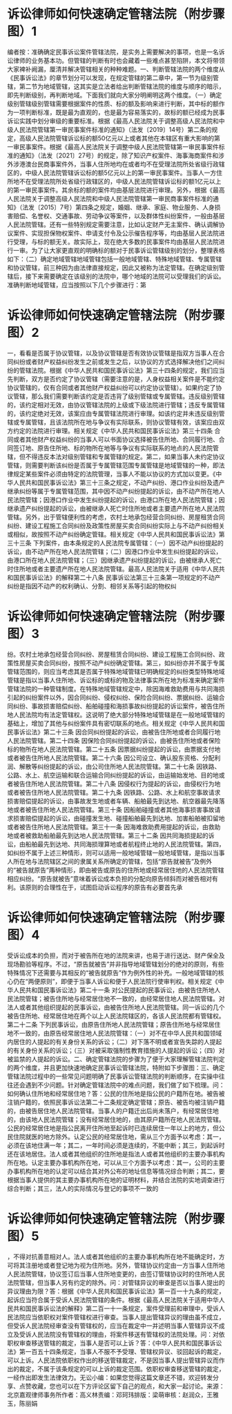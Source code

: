 # 诉讼律师如何快速确定管辖法院（附步骤图）1

编者按：准确确定民事诉讼案件管辖法院，是实务上需要解决的事项，也是一名诉讼律师的业务基本功。但管辖的判断有时也会藏着一些难点甚至陷阱，本文将带领大家裨补阙漏，厘清并解决管辖相关的种种难题。一、判断管辖法院的两个维度从《民事诉讼法》的章节划分可以发现，在规定管辖的第二章中，第一节为级别管辖，第二节为地域管辖，这其实是立法者给出判断管辖法院的维度与顺序的暗示，即先判断级别，再判断地域。下面我们就向大家分明阐明这两个维度。（一）确定级别管辖级别管辖需要根据案件的性质、标的额及影响来进行判断，其中标的额作为一项判断标准，既是最为直观的，也是最为容易落实的，故标的额已经成为民事诉讼实践中划分审级的重要标准。根据《最高人民法院关于调整高级人民法院和中级人民法院管辖第一审民事案件标准的通知》（法发〔2019〕14号）第二条的规定，高级人民法院管辖诉讼标的额50亿元以上或者其他在本辖区有重大影响的第一审民事案件。根据《最高人民法院关于调整中级人民法院管辖第一审民事案件标准的通知》（法发〔2021〕27号）的规定，除了知识产权案件、海事海商案件和涉外涉港澳台民商事案件外，当事人住所地均在或者均不在受理法院所处省级行政辖区的，中级人民法院管辖诉讼标的额5亿元以上的第一审民事案件。当事人一方住所地不在受理法院所处省级行政辖区的，中级人民法院管辖诉讼标的额1亿元以上的第一审民事案件。其余标的额的案件均由基层法院进行审理。另外，根据《最高人民法院关于调整高级人民法院和中级人民法院管辖第一审民商事案件标准的通知》（法发〔2015〕7号）第四条之规定，婚姻、继承、家庭、物业服务、人身损害赔偿、名誉权、交通事故、劳动争议等案件，以及群体性纠纷案件，一般由基层人民法院管辖。还有一些特别规定需要注意，比如认定财产无主案件、确认调解协议案件、实现担保物权案件、申请支付令及公示催告程序等，均由基层人民法院进行受理，与标的额无关。故实际上，现在绝大多数的民事案件均由基层人民法院进行一审。为了让大家更直观的明确标的额对于民事诉讼管辖级别的划分，整理表格如下：（二）确定地域管辖地域管辖包括一般地域管辖、特殊地域管辖、专属管辖和协议管辖，前三种因为由法律直接规定，因此又被称为法定管辖。在确定级别管辖后，接下来需要确定在该级别的法院中，哪个地域的法院可以受理我们的诉讼。准确判断地域管辖，应当按照以下几个步骤进行：第

# 诉讼律师如何快速确定管辖法院（附步骤图）2

一，看看是否属于协议管辖，以及协议管辖是否有效协议管辖是指双方当事人在合同纠纷或者财产权益纠纷发生之前或发生之后，以协议的方式选择解决他们之间纠纷的管辖法院。根据《中华人民共和国民事诉讼法》第三十四条的规定，我们应当先判断，双方是否约定了协议管辖（需要注意的是，人身权益相关案件是不能约定协议管辖的，仅有合同或者其他财产权益纠纷可以约定协议管辖）。如果约定了协议管辖，那么我们需要判断该约定是否违背了级别管辖或专属管辖。违反级别管辖的，该约定相对无效，由协议管辖法院的上级或下级法院进行管辖；违反专属管辖的，该约定绝对无效，该案应由专属管辖法院进行审理。如该约定并未违反级别管辖或专属管辖，且该法院所在地与争议有实际联系，则协议管辖有效，该案应由双方约定的法院进行审理。相关规定《中华人民共和国民事诉讼法》第三十四条 合同或者其他财产权益纠纷的当事人可以书面协议选择被告住所地、合同履行地、合同签订地、原告住所地、标的物所在地等与争议有实际联系的地点的人民法院管辖，但不得违反本法对级别管辖和专属管辖的规定。第二，如果当事人未约定协议管辖，则需要判断该纠纷是否属于专属管辖范围专属管辖是地域管辖的一种，即法律规定某些案件必须由特定的法院管理，当事人不能以协议的方式加以变更。《中华人民共和国民事诉讼法》第三十三条之规定，不动产纠纷、港口作业纠纷及遗产继承纠纷等属于专属管辖范围，其中因不动产纠纷提起的诉讼，由不动产所在地人民法院管辖；因港口作业中发生纠纷提起的诉讼，由港口所在地人民法院管辖；因继承遗产纠纷提起的诉讼，由被继承人死亡时住所地或者主要遗产所在地人民法院管辖。另外，出于管辖便利性的考虑，农村土地承包经营合同纠纷、房屋租赁合同纠纷、建设工程施工合同纠纷及政策性房屋买卖合同纠纷实际上与不动产纠纷相关或相似，故按照不动产纠纷确定管辖。相关规定《中华人民共和国民事诉讼法》第三十三条 下列案件，由本条规定的人民法院专属管辖：（一）因不动产纠纷提起的诉讼，由不动产所在地人民法院管辖；（二）因港口作业中发生纠纷提起的诉讼，由港口所在地人民法院管辖；（三）因继承遗产纠纷提起的诉讼，由被继承人死亡时住所地或者主要遗产所在地人民法院管辖。最高人民法院关于适用《中华人民共和国民事诉讼法》的解释第二十八条 民事诉讼法第三十三条第一项规定的不动产纠纷是指因不动产的权利确认、分割、相邻关系等引起的物权纠

# 诉讼律师如何快速确定管辖法院（附步骤图）3

纷。农村土地承包经营合同纠纷、房屋租赁合同纠纷、建设工程施工合同纠纷、政策性房屋买卖合同纠纷，按照不动产纠纷确定管辖。第三，如纠纷亦并不属于专属管辖范围的，则应当考虑其是否属于特殊地域管辖已明确规定的纠纷类型特殊地域管辖是指以当事人住所地、诉讼标的或标的物及法律事实所在地为标准来确定案件管辖法院的一种管辖制度。在特殊地域管辖规定中，除因海难救助费用与共同海损引起的纠纷案件以外，因合同纠纷、侵权纠纷、保险合同纠纷、票据纠纷、运输合同纠纷、事故损害赔偿纠纷、船舶碰撞和海损事故纠纷提起的诉讼案件，被告住所地人民法院均有法定管辖权。这说明了绝大部分特殊地域管辖是在一般地域管辖的基础上，增加了其他与纠纷案件具有密切联系的地点。相关规定《中华人民共和国民事诉讼法》第二十三条 因合同纠纷提起的诉讼，由被告住所地或者合同履行地人民法院管辖。第二十四条 因保险合同纠纷提起的诉讼，由被告住所地或者保险标的物所在地人民法院管辖。第二十五条 因票据纠纷提起的诉讼，由票据支付地或者被告住所地人民法院管辖。第二十六条 因公司设立、确认股东资格、分配利润、解散等纠纷提起的诉讼，由公司住所地人民法院管辖。第二十七条 因铁路、公路、水上、航空运输和联合运输合同纠纷提起的诉讼，由运输始发地、目的地或者被告住所地人民法院管辖。第二十八条 因侵权行为提起的诉讼，由侵权行为地或者被告住所地人民法院管辖。第二十九条 因铁路、公路、水上和航空事故请求损害赔偿提起的诉讼，由事故发生地或者车辆、船舶最先到达地、航空器最先降落地或者被告住所地人民法院管辖。第三十条 因船舶碰撞或者其他海事损害事故请求损害赔偿提起的诉讼，由碰撞发生地、碰撞船舶最先到达地、加害船舶被扣留地或者被告住所地人民法院管辖。第三十一条 因海难救助费用提起的诉讼，由救助地或者被救助船舶最先到达地人民法院管辖。第三十二条 因共同海损提起的诉讼，由船舶最先到达地、共同海损理算地或者航程终止地的人民法院管辖。第四，如纠纷不属于上述三种情形，则可以适用一般地域管辖一般地域管辖，是指以当事人所在地与法院辖区之间的隶属关系所确定的管辖，包括“原告就被告”及例外的“被告就原告”两种情形，即由被告或原告的住所地或经常居住地的人民法院管辖相应纠纷。“原告就被告”意味着诉讼成本负担的分配向原告倾斜而对被告相对有利。该原则的合理性在于，试图启动诉讼程序的原告有必要首先承

# 诉讼律师如何快速确定管辖法院（附步骤图）4

受诉讼成本的负担，而对于被告所在地的法院来讲，也易于进行送达、财产保全及现场勘验等程序。不过，“原告就被告”并非指导地域管辖划分的绝对的原则，有些特殊情况下还需要与其相反的“被告就原告”作为例外性的补充。一般地域管辖的核心仍在“两便原则”，即便于当事人诉讼和便于人民法院行使审判权。相关规定《中华人民共和国民事诉讼法》第二十一条 对公民提起的民事诉讼，由被告住所地人民法院管辖；被告住所地与经常居住地不一致的，由经常居住地人民法院管辖。对法人或者其他组织提起的民事诉讼，由被告住所地人民法院管辖。同一诉讼的几个被告住所地、经常居住地在两个以上人民法院辖区的，各该人民法院都有管辖权。第二十二条 下列民事诉讼，由原告住所地人民法院管辖；原告住所地与经常居住地不一致的，由原告经常居住地人民法院管辖：（一）对不在中华人民共和国领域内居住的人提起的有关身份关系的诉讼；（二）对下落不明或者宣告失踪的人提起的有关身份关系的诉讼；（三）对被采取强制性教育措施的人提起的诉讼；（四）对被监禁的人提起的诉讼。二、确定管辖法院的步骤为了便于大家理解管辖法院判定的两个维度，并且更加快速地确定民事诉讼管辖法院，特附如下步骤图：三、确定管辖法院过程中的一些常见问题明确了民事诉讼管辖法院的判断顺序，在实操中往往还会遇到不少问题。针对确定管辖法院中的难点问题，我们做了如下梳理。问：如何确认住所地和经常居住地？答：公民的住所地是指公民的户籍所在地。被告被注销户籍的，依照民事诉讼法第二十二条规定确定管辖；原告、被告均被注销户籍的，由被告居住地人民法院管辖。当事人的户籍迁出后尚未落户，有经常居住地的，由该地人民法院管辖；没有经常居住地的，由其原户籍所在地人民法院管辖。公民的经常居住地是指公民离开住所地至起诉时已连续居住一年以上的地方，但公民住院就医的地方除外。认定公民的经常居住地，需从三个方面予以考虑：其一，必须在该地住满一年；其二，一年时间必须是连续的，不能中断；其三，到起诉时还在该地居住。法人或者其他组织的住所地是指法人或者其他组织的主要办事机构所在地。认定主要办事机构所在地，可以从三个方面予以考虑：其一，公司的主要办事机构所在地的认定可以结合其对外公布的地址信息等情况综合判断；其二，要根据当事人提供的其主要办事机构所在地的证明材料，并结合法院的实地调查进行综合判断；其三，法人的实际情况与登记的事项不一致的

# 诉讼律师如何快速确定管辖法院（附步骤图）5

，不得对抗善意相对人。法人或者其他组织的主要办事机构所在地不能确定时，方可将其注册地或者登记地为视为住所地。另外，管辖协议约定由一方当事人住所地人民法院管辖，协议签订后当事人住所地变更的，由签订管辖协议时的住所地人民法院管辖，但当事人另有约定的除外。问：对管辖异议的审查是否以当事人提出的异议理由为限？答：根据《中华人民共和国民事诉讼法》第一百一十九条的规定，起诉应当符合属于受诉人民法院管辖的条件。根据《最高人民法院关于适用中华人民共和国民事诉讼法的解释》第二百一十一条规定，案件受理前和审理中，受诉人民法院应当依职权对案件管辖权进行审查。当事人提出管辖异议的理由虽不成立，但受诉人民法院经审查没有管辖权的，应当在裁定中一并述明当事人管辖异议不成立及受诉人民法院没有管辖权的理由，将案件移送有管辖权的法院处理。问：对依职权审查移送管辖的裁定，当事人是否可以上诉？答：《中华人民共和国民事诉讼法》第一百五十四条规定，当事人不服不予受理、管辖权异议、驳回起诉的裁定，可以上诉。人民法院依职权作出的移送管辖裁定，不是因当事人提出管辖异议而作出的裁定，不属于该条规定的可以上诉的裁定范围。依职权审查移送管辖的裁定，一经作出即发生法律效力。无讼小编：如果您觉得这篇文章还不错，欢迎转发分享、点赞收藏，您也可以在下方评论区留下自己的观点，和大家一起讨论。来源：北京嘉观律师事务所作者：高义林责编：邓珂玮排版：梁萌审核：赵润众，王雅玉，陈丽娟

